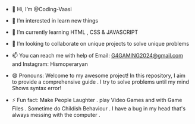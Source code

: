 - 👋 Hi, I’m @Coding-Vaasi
- 👀 I’m interested in learn new things
- 🌱 I’m currently learning HTML , CSS & JAVASCRIPT
- 💞️ I’m looking to collaborate on unique projects to solve unique problems 
- 📫 You can reach me with help of Email: G4GAMING2024@gmail.com and Instagram: Hismoperaryan
- 😄 Pronouns: Welcome to my awesome project! In this repository, I aim to provide a comprehensive guide .
               I try to solve problems until my mind Shows syntax error!           

- ⚡ Fun fact: Make People Laughter .
               play Video Games and with Game Files .
               Sometime do Childish Behaviour .
               I have a bug in my head that's always messing with the computer .

<!---
Coding-Vaasi/Aryan is a ✨ special ✨ repository because its `README.md` (this file) appears on your GitHub profile.
You can click the Preview link to take a look at your changes.
--->
